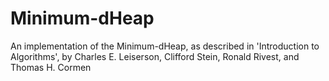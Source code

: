 # Minimum-dHeap

An implementation of the Minimum-dHeap, as described in 'Introduction to Algorithms', by Charles E. Leiserson, Clifford Stein, Ronald Rivest, and Thomas H. Cormen
